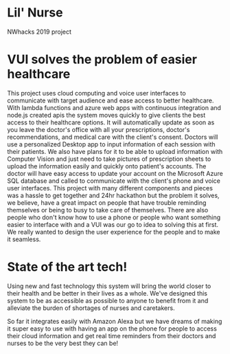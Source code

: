 # Lil' Nurse
NWhacks 2019 project

# VUI solves the problem of easier healthcare 
This project uses cloud computing and voice user interfaces to communicate with target audience and ease access to better healthcare. With lambda functions and azure web apps with continuous integration and node.js created apis the system moves quickly to give clients the best access to their healthcare options. It will automatically update as soon as you leave the doctor's office with all your prescriptions, doctor's recommendations, and medical care with the client's consent. Doctors will use a personalized Desktop app to input information of each session with their patients. We also have plans for it to be able to upload information with Computer Vision and just need to take pictures of prescription sheets to upload the information easily and quickly onto patient's accounts.  The doctor will have easy access to update your account on the Microsoft Azure SQL database and called to communicate with the client's phone and voice user interfaces. This project with many different components and pieces was a hassle to get together and 24hr hackathon but the problem it solves, we believe, have a great impact on people that have trouble reminding themselves or being to busy to take care of themselves. There are also people who don't know how to use a phone or people who want something easier to interface with and a VUI was our go to idea to solving this at first. We really wanted to design the user experience for the people and to make it seamless. 

# State of the art tech!
Using new and fast technology this system will bring the world closer to their health and be better in their lives as a whole. We've designed this system to be as accessible as possible to anyone to benefit from it and alleviate the burden of shortages of nurses and caretakers.

So far it integrates easily with Amazon Alexa but we have dreams of making it super easy to use with having an app on the phone for people to access their cloud information and get real time reminders from their doctors and nurses to be the very best they can be!
